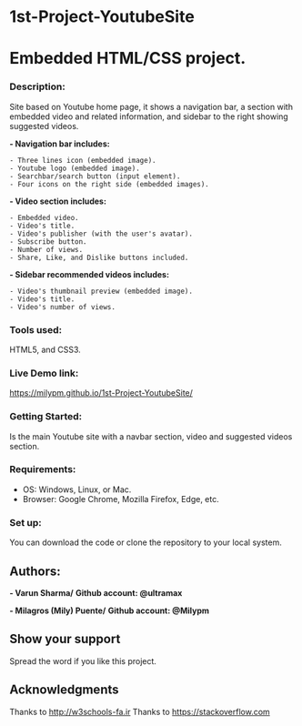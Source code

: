 # 1st-Project-YoutubeSite
# Embedded HTML/CSS project. 


### **Description:** 

Site based on Youtube home page, it shows a navigation bar, a section with embedded video and  related information, and sidebar to the right showing suggested videos.
 
 **- Navigation bar includes:**
 
 	- Three lines icon (embedded image).
 	- Youtube logo (embedded image).
 	- Searchbar/search button (input element).
 	- Four icons on the right side (embedded images).
 	
 **- Video section includes:**
 
 	- Embedded video.
 	- Video's title.
 	- Video's publisher (with the user's avatar).
 	- Subscribe button.
 	- Number of views.
 	- Share, Like, and Dislike buttons included.
 	
 **- Sidebar recommended videos includes:**
 
 	- Video's thumbnail preview (embedded image).
 	- Video's title.
 	- Video's number of views.
 	
	
	
 ### **Tools used:**
 
 HTML5, and CSS3.
 
 
 ### **Live Demo link:** 
 
 https://milypm.github.io/1st-Project-YoutubeSite/ 
 
 
### **Getting Started:**

Is the main Youtube site with a navbar section, video and suggested videos section.


 ### **Requirements:** 
 - OS: Windows, Linux, or Mac.
 - Browser: Google Chrome, Mozilla Firefox, Edge, etc.
 

### **Set up:**

You can download the code or clone the repository to your local system.



## **Authors:**

**- Varun Sharma/**
	**Github account: @ultramax**
	
**- Milagros (Mily) Puente/**
	**Github account: @Milypm**
	
## **Show your support**

Spread the word if you like this project.

## **Acknowledgments**

Thanks to http://w3schools-fa.ir
Thanks to https://stackoverflow.com
